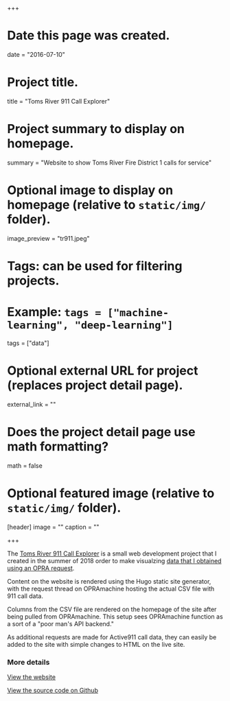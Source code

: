 +++
# Date this page was created.
date = "2016-07-10"

# Project title.
title = "Toms River 911 Call Explorer"

# Project summary to display on homepage.
summary = "Website to show Toms River Fire District 1 calls for service"

# Optional image to display on homepage (relative to `static/img/` folder).
image_preview = "tr911.jpeg"

# Tags: can be used for filtering projects.
# Example: `tags = ["machine-learning", "deep-learning"]`
tags = ["data"]

# Optional external URL for project (replaces project detail page).
external_link = ""

# Does the project detail page use math formatting?
math = false

# Optional featured image (relative to `static/img/` folder).
[header]
image = ""
caption = ""

+++

The [Toms River 911 Call Explorer](https://tomsriver911.ocscanner.news) is a small web development project that I
created in the summer of 2018 order to make visualzing [data that I obtained using an OPRA request](https://opramachine.com/request/active911_call_data_may_1st_to_j_2).

Content on the website is rendered using the Hugo static site generator, with the request thread on OPRAmachine hosting the actual CSV file with 911 call data.

Columns from the CSV file are rendered on the homepage of the site after being pulled from OPRAmachine. This setup sees OPRAmachine function as a sort of a "poor man's API backend."

As additional requests are made for Active911 call data, they can easily be added to the site with simple changes to HTML on the live site.

### More details

[View the website](https://tomsriver911.ocscanner.news)

[View the source code on Github](https://github.com/gavinrozzi/toms-river-911-calls)